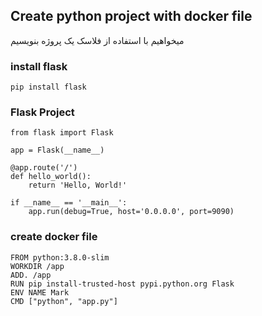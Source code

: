## Create python project with docker file

میخواهیم با استفاده از فلاسک یک پروژه بنویسیم
### install flask

```
pip install flask
```

### Flask Project
```
from flask import Flask

app = Flask(__name__)

@app.route('/')
def hello_world():
    return 'Hello, World!'

if __name__ == '__main__':
    app.run(debug=True, host='0.0.0.0', port=9090)
```


### create docker file
```
FROM python:3.8.0-slim
WORKDIR /app
ADD. /app
RUN pip install-trusted-host pypi.python.org Flask
ENV NAME Mark
CMD ["python", "app.py"]
```


